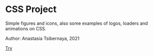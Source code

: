 # CSS Project

Simple figures and icons, also some examples of logos, loaders and animations on CSS.

Author: Anastasia Tsibernaya, 2021

[Try](https://tsanastasia.github.io/css-animation/)